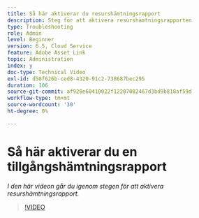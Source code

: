 ```yaml
---
title: Så här aktiverar du resurshämtningsrapport
description: Steg för att aktivera resurshämtningsrapporten
type: Troubleshooting
role: Admin
level: Beginner
version: 6.5, Cloud Service
feature: Adobe Asset Link
topic: Administration
index: y
doc-type: Technical Video
exl-id: d50f626b-ced8-4320-91c2-738687bec295
duration: 106
source-git-commit: af928e60410022f12207082467d3bd9b818af59d
workflow-type: tm+mt
source-wordcount: '30'
ht-degree: 0%

---
```


# Så här aktiverar du en tillgångshämtningsrapport

*I den här videon går du igenom stegen för att aktivera resurshämtningsrapport.*

>[!VIDEO](https://video.tv.adobe.com/v/335463?quality=12&learn=on)
